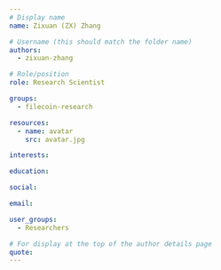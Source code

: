 ```yaml
---
# Display name
name: Zixuan (ZX) Zhang

# Username (this should match the folder name)
authors:
  - zixuan-zhang

# Role/position
role: Research Scientist

groups:
  - filecoin-research

resources:
  - name: avatar
    src: avatar.jpg

interests:

education:

social:

email:

user_groups:
  - Researchers

# For display at the top of the author details page
quote:
---
```

